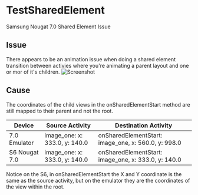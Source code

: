 # TestSharedElement
Samsung Nougat 7.0 Shared Element Issue

## Issue
There appears to be an animation issue when doing a shared element transition between activies where you're animating a parent layout and one or mor of it's children.
![Screenshot](/master/Screenshot_20170508-141744.png)

## Cause
The coordinates of the child views in the onSharedElementStart method are still mapped to their parent and not the root.

| Device | Source Activity | Destination Activity |
| --- | --- | --- |
| 7.0 Emulator | image_one: x: 333.0, y: 140.0 | onSharedElementStart: image_one, x: 560.0, y: 998.0 |
| S6 Nougat 7.0 | image_one: x: 333.0, y: 140.0 | onSharedElementStart: image_one, x: 333.0, y: 140.0 |

Notice on the S6, in onSharedElementStart the X and Y coordinate is the same as the source activity, but on the emulator they are the coordinates of the view within the root.
